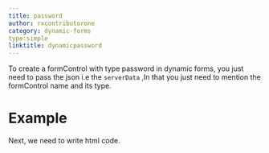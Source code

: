 ```yaml
---
title: password
author: rxcontributorone
category: dynamic-forms
type:simple
linktitle: dynamicpassword
---
```


To create a formControl with type password in dynamic forms, you just need to pass the json i.e the `serverData` ,In that you just need to mention the formControl name and its type. 

# Example

<div component="app-code" key="password-complete-component"></div> 
Next, we need to write html code.
<div component="app-code" key="password-complete-html"></div> 
<div component="app-example-runner" ref-component="app-password-complete"></div>